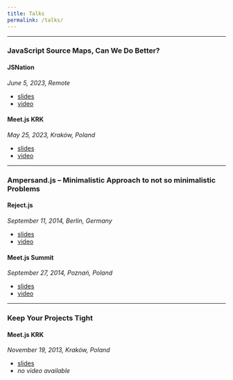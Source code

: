 ```yaml
---
title: Talks
permalink: /talks/
---
```


---

### JavaScript Source Maps, Can We Do Better?

#### JSNation

_June 5, 2023, Remote_

- [slides](https://pitch.com/public/4ec11f67-16c8-46e6-8a0f-3135e04b677a)
- [video](TODO)

#### Meet.js KRK

_May 25, 2023, Kraków, Poland_

- [slides](https://pitch.com/public/611234bb-b20e-4886-bf0a-a2efe4a20622)
- [video](https://youtu.be/JEy3irYuRjg?t=5055)

---

### Ampersand.js – Minimalistic Approach to not so minimalistic Problems

#### Reject.js

_September 11, 2014, Berlin, Germany_

- [slides](https://speakerdeck.com/kamilogorek/ampersand-dot-js-minimalistic-approach-to-not-so-minimalistic-problems)
- [video](https://youtu.be/2Rzxn-xaFkg)


#### Meet.js Summit

_September 27, 2014, Poznań, Poland_

- [slides](https://speakerdeck.com/kamilogorek/ampersand-dot-js-minimalistic-approach-to-not-so-minimalistic-problems)
- [video](https://youtu.be/watch?v=RaegaTWgHXU)

---

### Keep Your Projects Tight

#### Meet.js KRK

_November 19, 2013, Kraków, Poland_

- [slides](https://speakerdeck.com/kamilogorek/keep-your-projects-tight)
- _no video available_
